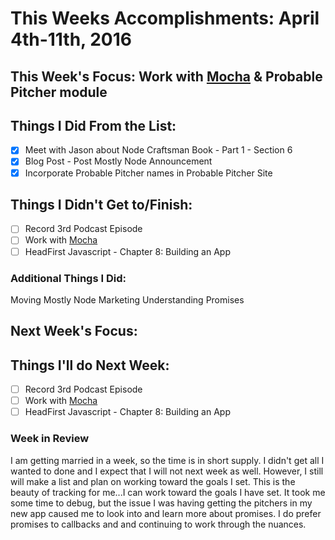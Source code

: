 # This Weeks Accomplishments: April 4th-11th, 2016

## This Week's Focus: Work with [Mocha](https://mochajs.org/) & Probable Pitcher module

## Things I Did From the List:
- [x] Meet with Jason about Node Craftsman Book - Part 1 - Section 6
- [x] Blog Post - Post Mostly Node Announcement
- [x] Incorporate Probable Pitcher names in Probable Pitcher Site

## Things I Didn't Get to/Finish:
- [ ] Record 3rd Podcast Episode
- [ ] Work with [Mocha](https://mochajs.org/)
- [ ] HeadFirst Javascript - Chapter 8: Building an App

### Additional Things I Did:
Moving
Mostly Node Marketing
Understanding Promises

## Next Week's Focus: 

## Things I'll do Next Week:
- [ ] Record 3rd Podcast Episode
- [ ] Work with [Mocha](https://mochajs.org/)
- [ ] HeadFirst Javascript - Chapter 8: Building an App

### Week in Review
I am getting married in a week, so the time is in short supply. I didn't get all I wanted to done and I expect that I will not next week as well. However, I still will make a list and plan on working toward the goals I set. This is the beauty of tracking for me...I can work toward the goals I have set. It took me some time to debug, but the issue I was having getting the pitchers in my new app caused me to look into and learn more about promises. I do prefer promises to callbacks and and continuing to work through the nuances. 
